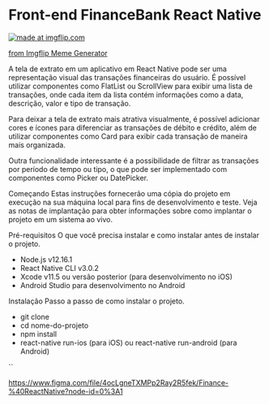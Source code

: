 # Front-end FinanceBank React Native

<a href="https://imgflip.com/i/7avwzi"><img src="https://i.imgflip.com/7avwzi.jpg" title="made at imgflip.com"/></a><div><a href="">from Imgflip Meme Generator</a></div>

A tela de extrato em um aplicativo em React Native pode ser uma representação visual das transações financeiras do usuário. É possível utilizar componentes como FlatList ou ScrollView para exibir uma lista de transações, onde cada item da lista contém informações como a data, descrição, valor e tipo de transação.

Para deixar a tela de extrato mais atrativa visualmente, é possível adicionar cores e ícones para diferenciar as transações de débito e crédito, além de utilizar componentes como Card para exibir cada transação de maneira mais organizada.

Outra funcionalidade interessante é a possibilidade de filtrar as transações por período de tempo ou tipo, o que pode ser implementado com componentes como Picker ou DatePicker.

Começando
Estas instruções fornecerão uma cópia do projeto em execução na sua máquina local para fins de desenvolvimento e teste. Veja as notas de implantação para obter informações sobre como implantar o projeto em um sistema ao vivo.

Pré-requisitos
O que você precisa instalar e como instalar antes de instalar o projeto.

- Node.js v12.16.1
- React Native CLI v3.0.2
- Xcode v11.5 ou versão posterior (para desenvolvimento no iOS)
- Android Studio para desenvolvimento no Android

Instalação
Passo a passo de como instalar o projeto.


- git clone 
- cd nome-do-projeto
- npm install
- react-native run-ios (para iOS) ou react-native run-android (para Android)


``

https://www.figma.com/file/4ocLgneTXMPp2Ray2R5fek/Finance-%40ReactNative?node-id=0%3A1
